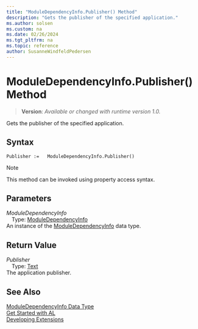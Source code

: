 ```yaml
---
title: "ModuleDependencyInfo.Publisher() Method"
description: "Gets the publisher of the specified application."
ms.author: solsen
ms.custom: na
ms.date: 02/26/2024
ms.tgt_pltfrm: na
ms.topic: reference
author: SusanneWindfeldPedersen
---
```

[//]: # (START>DO_NOT_EDIT)
[//]: # (IMPORTANT:Do not edit any of the content between here and the END>DO_NOT_EDIT.)
[//]: # (Any modifications should be made in the .xml files in the ModernDev repo.)
# ModuleDependencyInfo.Publisher() Method
> **Version**: _Available or changed with runtime version 1.0._

Gets the publisher of the specified application.


## Syntax
```AL
Publisher :=   ModuleDependencyInfo.Publisher()
```
> [!NOTE]
> This method can be invoked using property access syntax.
## Parameters
*ModuleDependencyInfo*  
&emsp;Type: [ModuleDependencyInfo](moduledependencyinfo-data-type.md)  
An instance of the [ModuleDependencyInfo](moduledependencyinfo-data-type.md) data type.  

## Return Value
*Publisher*  
&emsp;Type: [Text](../text/text-data-type.md)  
The application publisher.


[//]: # (IMPORTANT: END>DO_NOT_EDIT)
## See Also
[ModuleDependencyInfo Data Type](moduledependencyinfo-data-type.md)  
[Get Started with AL](../../devenv-get-started.md)  
[Developing Extensions](../../devenv-dev-overview.md)